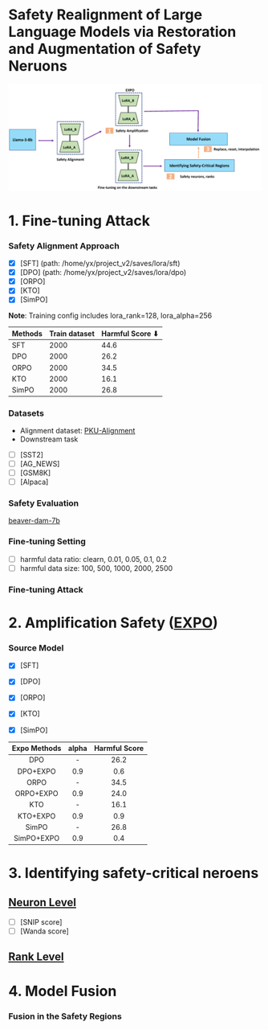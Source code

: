 # Safety Realignment of Large Language Models via Restoration and Augmentation of Safety Neruons
![image](overview.png)

# 1. Fine-tuning Attack
### Safety Alignment Approach
- [x] [SFT] (path: /home/yx/project_v2/saves/lora/sft)
- [x] [DPO]  (path: /home/yx/project_v2/saves/lora/dpo)
- [x] [ORPO]
- [x] [KTO]
- [x] [SimPO] 

**Note**: Training config includes lora_rank=128, lora_alpha=256 

| Methods | Train dataset | Harmful Score ⬇ |
|---------|---------------|-----------------|
| SFT     | 2000          | 44.6            |
| DPO     | 2000          | 26.2            |
| ORPO    | 2000          | 34.5            |
| KTO     | 2000          | 16.1            |
| SimPO   | 2000          | 26.8            |


### Datasets
- Alignment dataset: [PKU-Alignment](https://huggingface.co/PKU-Alignment)
- Downstream task

- [ ] [SST2]
- [ ] [AG_NEWS]
- [ ] [GSM8K]
- [ ] [Alpaca]

### Safety Evaluation
[beaver-dam-7b](https://huggingface.co/PKU-Alignment/beaver-dam-7b)

### Fine-tuning Setting
- [ ] harmful data ratio: clearn, 0.01, 0.05, 0.1, 0.2
- [ ] harmful data size: 100, 500, 1000, 2000, 2500

### Fine-tuning Attack

# 2. Amplification Safety ([EXPO](https://arxiv.org/abs/2404.16792))

### Source Model
- [X] [SFT]
- [X] [DPO]
- [X] [ORPO]
- [X] [KTO]
- [X] [SimPO]


| Expo Methods | alpha | Harmful Score |
|:------------:|:-----:|:-------------:|
| DPO          | -     |     26.2      |
| DPO+EXPO     | 0.9   |      0.6      |
| ORPO         | -     |     34.5      |
| ORPO+EXPO    | 0.9   |     24.0      |
| KTO          | -     |     16.1      |
| KTO+EXPO     | 0.9   |      0.9      |
| SimPO        | -     |     26.8      |
| SimPO+EXPO   | 0.9   |      0.4      |


# 3. Identifying safety-critical neroens
## [Neuron Level](https://arxiv.org/abs/2402.05162)
- [ ] [SNIP score]
- [ ] [Wanda score]
## [Rank Level](https://arxiv.org/abs/2402.05162)


# 4. Model Fusion

[//]: # (### Base Methods)

[//]: # (- [ ] [Weight averaging])

[//]: # (- [ ] [Task Arithmetic])

[//]: # (- [ ] [TIES]&#40;http://arxiv.org/abs/2306.01708v2&#41;)

[//]: # (- [ ] [Consensus TA]&#40;https://arxiv.org/abs/2405.07813&#41;)

[//]: # (- [ ] [Consensus TIES]&#40;https://arxiv.org/abs/2405.07813&#41;)


### Fusion in the Safety Regions

[//]: # (- [ ] [Attention Level]&#40;https://arxiv.org/abs/2406.01563&#41;)